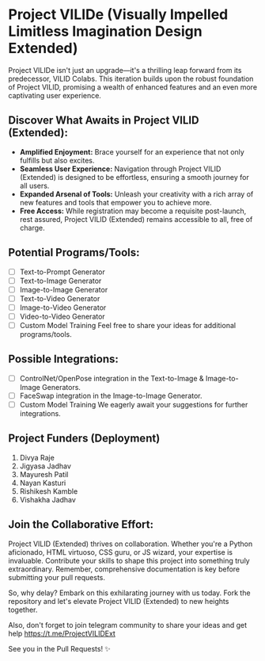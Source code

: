# Project VILIDe (Visually Impelled Limitless Imagination Design Extended)

Project VILIDe isn't just an upgrade—it's a thrilling leap forward from its predecessor, VILID Colabs. This iteration builds upon the robust foundation of Project VILID, promising a wealth of enhanced features and an even more captivating user experience.

## Discover What Awaits in Project VILID (Extended):
- **Amplified Enjoyment:** Brace yourself for an experience that not only fulfills but also excites.
- **Seamless User Experience:** Navigation through Project VILID (Extended) is designed to be effortless, ensuring a smooth journey for all users.
- **Expanded Arsenal of Tools:** Unleash your creativity with a rich array of new features and tools that empower you to achieve more.
- **Free Access:** While registration may become a requisite post-launch, rest assured, Project VILID (Extended) remains accessible to all, free of charge.

## Potential Programs/Tools:
- [ ] Text-to-Prompt Generator
- [ ] Text-to-Image Generator
- [ ] Image-to-Image Generator
- [ ] Text-to-Video Generator
- [ ] Image-to-Video Generator
- [ ] Video-to-Video Generator
- [ ] Custom Model Training
Feel free to share your ideas for additional programs/tools.

## Possible Integrations:
- [ ] ControlNet/OpenPose integration in the Text-to-Image & Image-to-Image Generators.
- [ ] FaceSwap integration in the Image-to-Image Generator.
- [ ] Custom Model Training
We eagerly await your suggestions for further integrations.

## Project Funders (Deployment)
1. Divya Raje
2. Jigyasa Jadhav
3. Mayuresh Patil
4. Nayan Kasturi
5. Rishikesh Kamble
6. Vishakha Jadhav

## Join the Collaborative Effort:
Project VILID (Extended) thrives on collaboration. Whether you're a Python aficionado, HTML virtuoso, CSS guru, or JS wizard, your expertise is invaluable. Contribute your skills to shape this project into something truly extraordinary. Remember, comprehensive documentation is key before submitting your pull requests.

So, why delay? Embark on this exhilarating journey with us today. Fork the repository and let's elevate Project VILID (Extended) to new heights together.

Also, don't forget to join telegram community to share your ideas and get help
https://t.me/ProjectVILIDExt

See you in the Pull Requests! ✨
